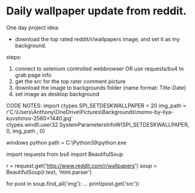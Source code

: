 # Daily wallpaper update from reddit.

One day project idea:

- download the top rated reddit/r/wallpapers image, and set it as my background.


steps:
1. connect to selenium controlled webbrowser OR use requests/bs4 to grab page info
2. get the src for the top rater comment picture
3. download the image to backgrounds folder (name format: Title-Date)
4. set image as desktop background


CODE NOTES:
import ctypes
SPI_SETDESKWALLPAPER = 20
img_path = r'C:\Users\Anthony\OneDrive\Pictures\Backgrounds\momo-by-ilya-kuvshinov-2560×1440.jpg'
ctypes.windll.user32.SystemParametersInfoW(SPI_SETDESKWALLPAPER, 0, img_path , 0)

windows python path = C:\Python39\python.exe



import requests
from bs4 import BeautifulSoup

r = request.get('http://www.reddit.com/r/wallpapers')
soup = BeautifulSoup(r.text, 'html.parser')

for post in soup.find_all('img'):
...  print(post.get('src'))
